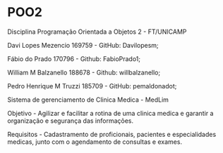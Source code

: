# POO2
Disciplina Programação Orientada a Objetos 2 - FT/UNICAMP

Davi Lopes Mezencio 169759 - GitHub: Davilopesm;

Fábio do Prado 170796 - Github: FabioPrado1; 

William M Balzanello 188678 - Github: willbalzanello; 

Pedro Henrique M Truzzi 185709 - GitHub: pemaldonadot;


Sistema de gerenciamento de Clinica Medica - MedLim

Objetivo - Agilizar e facilitar a rotina de uma clinica medica e garantir a organização e segurança das informações.

Requisitos - Cadastramento de proficionais, pacientes e especialidades medicas, junto com o agendamento de consultas e exames.

